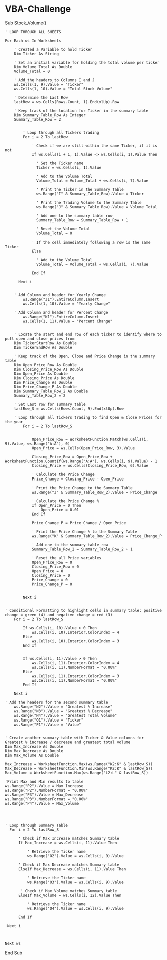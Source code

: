 # VBA-Challenge

Sub Stock_Volume()
   
    ' LOOP THROUGH ALL SHEETS
    
    For Each ws In Worksheets
  
        ' Created a Variable to hold Ticker
        Dim Ticker As String
        
        ' Set an initial variable for holding the total volume per ticker
        Dim Volume_Total As Double
        Volume_Total = 0
        
        ' Add the headers to Columns I and J
        ws.Cells(1, 9).Value = "Ticker"
        ws.Cells(1, 10).Value = "Total Stock Volume"
        
        ' Determine the Last Row
        lastRow = ws.Cells(Rows.Count, 1).End(xlUp).Row
        
        ' Keep track of the location for Ticker in the summary table
        Dim Summary_Table_Row As Integer
        Summary_Table_Row = 2
        
    
            ' Loop through all Tickers trading
            For i = 2 To lastRow
        
                ' Check if we are still within the same Ticker, if it is not
                If ws.Cells(i + 1, 1).Value <> ws.Cells(i, 1).Value Then
            
                  ' Set the Ticker name
                  Ticker = ws.Cells(i, 1).Value
            
                  ' Add to the Volume Total
                  Volume_Total = Volume_Total + ws.Cells(i, 7).Value
            
                  ' Print the Ticker in the Summary Table
                  ws.Range("I" & Summary_Table_Row).Value = Ticker
            
                  ' Print the Trading Volume to the Summary Table
                  ws.Range("J" & Summary_Table_Row).Value = Volume_Total
            
                  ' Add one to the summary table row
                  Summary_Table_Row = Summary_Table_Row + 1
                  
                  ' Reset the Volume Total
                  Volume_Total = 0
            
                ' If the cell immediately following a row is the same Ticker
                Else
            
                  ' Add to the Volume Total
                  Volume_Total = Volume_Total + ws.Cells(i, 7).Value
            
                End If
        
          Next i
   
   
        ' Add Column and header for Yearly Change
            ws.Range("J1").EntireColumn.Insert
            ws.Cells(1, 10).Value = "Yearly Change"
                       
        ' Add Column and header for Percent Change
            ws.Range("K1").EntireColumn.Insert
            ws.Cells(1, 11).Value = "Percent Change"
   
   
        ' Locate the start and end row of each ticker to identify where to pull open and close prices from
        Dim TickerStartRow As Double
        Dim TickerEndRow As Double

        ' Keep track of the Open, Close and Price Change in the summary table
        Dim Open_Price_Row As Double
        Dim Closing_Price_Row As Double
        Dim Open_Price As Double
        Dim Closing_Price As Double
        Dim Price_Change As Double
        Dim Price_Change_P As Double
        Dim Summary_Table_Row_2 As Double
        Summary_Table_Row_2 = 2
        
        ' Set Last row for summary table
        lastRow_S = ws.Cells(Rows.Count, 9).End(xlUp).Row
        
        ' Loop through all Tickers trading to find Open & Close Prices for the year
            For i = 2 To lastRow_S
            
                
                Open_Price_Row = WorksheetFunction.Match(ws.Cells(i, 9).Value, ws.Range("A:A"), 0)
                Open_Price = ws.Cells(Open_Price_Row, 3).Value

                Closing_Price_Row = Open_Price_Row + WorksheetFunction.CountIf(ws.Range("A:A"), ws.Cells(i, 9).Value) - 1
                Closing_Price = ws.Cells(Closing_Price_Row, 6).Value

                ' Calculate the Price Change
                Price_Change = Closing_Price - Open_Price

                ' Print the Price Change to the Summary Table
                ws.Range("J" & Summary_Table_Row_2).Value = Price_Change

                ' Calculate the Price Change %
                If Open_Price = 0 Then
                    Open_Price = 0.01
                End If

                Price_Change_P = Price_Change / Open_Price

                ' Print the Price Change % to the Summary Table
                ws.Range("K" & Summary_Table_Row_2).Value = Price_Change_P

                ' Add one to the summary table row
                Summary_Table_Row_2 = Summary_Table_Row_2 + 1

                ' Reset the all Price variables
                Open_Price_Row = 0
                Closing_Price_Row = 0
                Open_Price = 0
                Closing_Price = 0
                Price_Change = 0
                Price_Change_P = 0


            Next i

    
    ' Conditional Formatting to highlight cells in summary table: positive change = green (4) and negative change = red (3)
        For i = 2 To lastRow_S
        
            If ws.Cells(i, 10).Value > 0 Then
                ws.Cells(i, 10).Interior.ColorIndex = 4
            Else
                ws.Cells(i, 10).Interior.ColorIndex = 3
            End If


            If ws.Cells(i, 11).Value > 0 Then
                ws.Cells(i, 11).Interior.ColorIndex = 4
                ws.Cells(i, 11).NumberFormat = "0.00%"
            Else
                ws.Cells(i, 11).Interior.ColorIndex = 3
                ws.Cells(i, 11).NumberFormat = "0.00%"
            End If

        Next i
                
    ' Add the headers for the second summary table
        ws.Range("N2").Value = "Greatest % Increase"
        ws.Range("N3").Value = "Greatest % Decrease"
        ws.Range("N4").Value = "Greatest Total Volume"
        ws.Range("O1").Value = "Ticker"
        ws.Range("P1").Value = "Value"


    ' Create another summary table with Ticker & Value columns for Greatest % increase / decrease and greatest total volume
    Dim Max_Increase As Double
    Dim Max_Decrease As Double
    Dim Max_Volume As Double

    Max_Increase = WorksheetFunction.Max(ws.Range("K2:K" & lastRow_S))
    Max_Decrease = WorksheetFunction.Min(ws.Range("K2:K" & lastRow_S))
    Max_Volume = WorksheetFunction.Max(ws.Range("L2:L" & lastRow_S))

    'Print Max and Min results to table
    ws.Range("P2").Value = Max_Increase
    ws.Range("P2").NumberFormat = "0.00%"
    ws.Range("P3").Value = Max_Decrease
    ws.Range("P3").NumberFormat = "0.00%"
    ws.Range("P4").Value = Max_Volume

   

                                                              
    ' Loop through Summary Table
      For i = 2 To lastRow_S

          ' Check if Max Increase matches Summary table
          If Max_Increase = ws.Cells(i, 11).Value Then

              ' Retrieve the Ticker name
              ws.Range("O2").Value = ws.Cells(i, 9).Value

          ' Check if Max Decrease matches Summary table
          ElseIf Max_Decrease = ws.Cells(i, 11).Value Then

              ' Retrieve the Ticker name
              ws.Range("O3").Value = ws.Cells(i, 9).Value

           ' Check if Max Volume matches Summary table
          ElseIf Max_Volume = ws.Cells(i, 12).Value Then

              ' Retrieve the Ticker name
              ws.Range("O4").Value = ws.Cells(i, 9).Value

          End If

     Next i

   
   
    Next ws

End Sub
